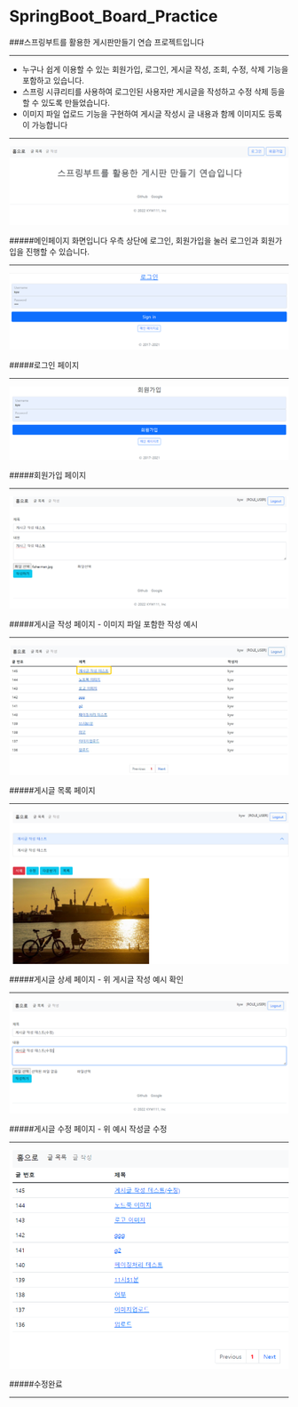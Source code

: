 # SpringBoot_Board_Practice

###스프링부트를 활용한 게시판만들기 연습 프로젝트입니다

---

* 누구나 쉽게 이용할 수 있는 회원가입, 로그인, 게시글 작성, 조회, 수정, 삭제 기능을 포함하고 있습니다.
* 스프링 시큐리티를 사용하여 로그인된 사용자만 게시글을 작성하고 수정 삭제 등을 할 수 있도록 만들었습니다.
* 이미지 파일 업로드 기능을 구현하여 게시글 작성시 글 내용과 함께 이미지도 등록이 가능합니다
---

![](https://github.com/Kyw111/SpringBoot_Board_Practice/blob/main/md_img/main.PNG)

#####메인페이지 화면입니다 우측 상단에 로그인, 회원가입을 눌러 로그인과 회원가입을 진행할 수 있습니다.

---

![](https://github.com/Kyw111/SpringBoot_Board_Practice/blob/main/md_img/login.PNG)

#####로그인 페이지

---

![](https://github.com/Kyw111/SpringBoot_Board_Practice/blob/main/md_img/register.PNG)

#####회원가입 페이지

---

![](https://github.com/Kyw111/SpringBoot_Board_Practice/blob/main/md_img/write.PNG)

#####게시글 작성 페이지 - 이미지 파일 포함한 작성 예시

---

![](https://github.com/Kyw111/SpringBoot_Board_Practice/blob/main/md_img/list.jpg)

#####게시글 목록 페이지

---

![](https://github.com/Kyw111/SpringBoot_Board_Practice/blob/main/md_img/view.PNG)

#####게시글 상세 페이지 - 위 게시글 작성 예시 확인

---

![](https://github.com/Kyw111/SpringBoot_Board_Practice/blob/main/md_img/modify.PNG)

#####게시글 수정 페이지 - 위 예시 작성글 수정

---

![](https://github.com/Kyw111/SpringBoot_Board_Practice/blob/main/md_img/modified.PNG)

#####수정완료

---
